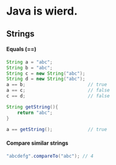 # Java is wierd.

## Strings

#### Equals (==)

```java
String a = "abc";
String b = "abc";
String c = new String("abc");
String d = new String("abc");
a == b;                       // true
a == c;                       // false
c == d;                       // false

String getString(){
    return "abc";
}

a == getString();             // true
```

#### Compare similar strings

```java
"abcdefg".compareTo("abc"); // 4
```